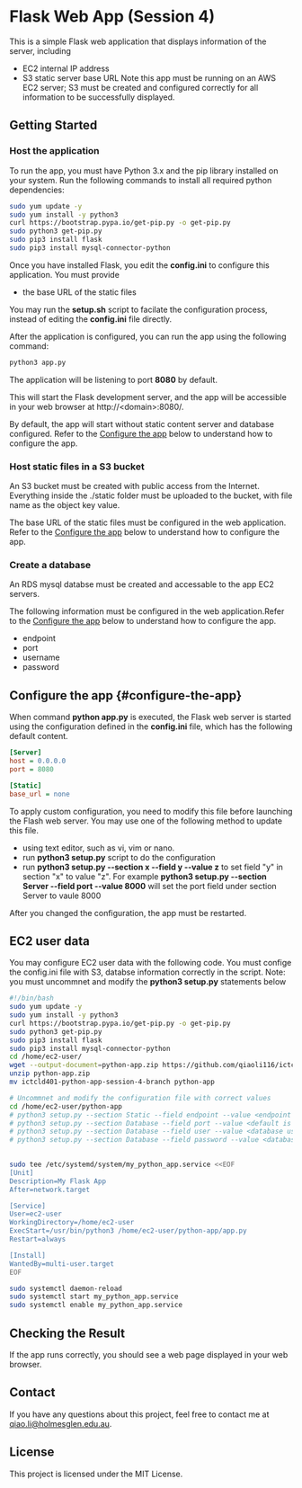 # Flask Web App (Session 4)
This is a simple Flask web application that displays information of the server, including
 - EC2 internal IP address
 - S3 static server base URL
Note this app must be running on an AWS EC2 server; S3 must be created and configured correctly for all information to be successfully displayed.

## Getting Started

### Host the application
To run the app, you must have Python 3.x and the pip library installed on your system. Run the following commands to install all required python dependencies:

```bash
sudo yum update -y
sudo yum install -y python3
curl https://bootstrap.pypa.io/get-pip.py -o get-pip.py
sudo python3 get-pip.py
sudo pip3 install flask
sudo pip3 install mysql-connector-python
```

Once you have installed Flask, you edit the **config.ini** to configure this application. You must provide
 - the base URL of the static files

You may run the **setup.sh** script to facilate the configuration process, instead of editing the **config.ini** file directly.

After the application is configured, you can run the app using the following command:

```bash
python3 app.py
```
The application will be listening to port **8080** by default.

This will start the Flask development server, and the app will be accessible in your web browser at http://&lt;domain&gt;:8080/.

By default, the app will start without static content server and database configured. Refer to the [Configure the app](#configure-the-app) below to understand how to configure the app.

### Host static files in a S3 bucket
An S3 bucket must be created with public access from the Internet. Everything inside the ./static folder must be uploaded to the bucket, with file name as the object key value.

The base URL of the static files must be configured in the web application. Refer to the [Configure the app](#configure-the-app) below to understand how to configure the app.

### Create a database
An RDS mysql databse must be created and accessable to the app EC2 servers.

The following information must be configured in the web application.Refer to the [Configure the app](#configure-the-app) below to understand how to configure the app.
 - endpoint
 - port
 - username
 - password 

## Configure the app {#configure-the-app}
When command **python app.py** is executed, the Flask web server is started using the configuration defined in the **config.ini** file, which has the following default content.
```ini
[Server]
host = 0.0.0.0
port = 8080

[Static]
base_url = none
```
To apply custom configuration, you need to modify this file before launching the Flash web server. You may use one of the following method to update this file.
 - using text editor, such as vi, vim or nano.
 - run **python3 setup.py** script to do the configuration
 - run **python3 setup.py --section x --field y --value z** to set field "y" in section "x" to value "z". For example **python3 setup.py --section Server --field port --value 8000** will set the port field under section Server to vaule 8000

After you changed the configuration, the app must be restarted.

## EC2 user data
You may configure EC2 user data with the following code. You must confige the config.ini file with S3, databse information correctly in the script.
Note: you must uncommnet and modify the **python3 setup.py** statements below
```bash
#!/bin/bash
sudo yum update -y
sudo yum install -y python3
curl https://bootstrap.pypa.io/get-pip.py -o get-pip.py
sudo python3 get-pip.py
sudo pip3 install flask
sudo pip3 install mysql-connector-python
cd /home/ec2-user/
wget --output-document=python-app.zip https://github.com/qiaoli116/ictcld401-python-app/archive/refs/heads/session-4-branch.zip
unzip python-app.zip
mv ictcld401-python-app-session-4-branch python-app

# Uncommnet and modify the configuration file with correct values
cd /home/ec2-user/python-app
# python3 setup.py --section Static --field endpoint --value <endpoint string>
# python3 setup.py --section Database --field port --value <default is 3306>
# python3 setup.py --section Database --field user --value <database user name>
# python3 setup.py --section Database --field password --value <database password>
 

sudo tee /etc/systemd/system/my_python_app.service <<EOF
[Unit]
Description=My Flask App
After=network.target

[Service]
User=ec2-user
WorkingDirectory=/home/ec2-user
ExecStart=/usr/bin/python3 /home/ec2-user/python-app/app.py
Restart=always

[Install]
WantedBy=multi-user.target
EOF

sudo systemctl daemon-reload
sudo systemctl start my_python_app.service
sudo systemctl enable my_python_app.service
```

## Checking the Result
If the app runs correctly, you should see a web page displayed in your web browser.

## Contact
If you have any questions about this project, feel free to contact me at <qiao.li@holmesglen.edu.au>.

## License
This project is licensed under the MIT License.